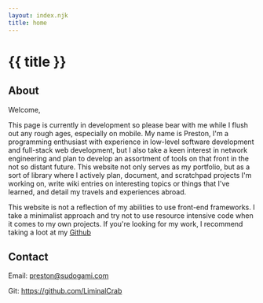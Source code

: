 ```yaml
---
layout: index.njk
title: home
---
```


# {{ title }}

## About
Welcome,

This page is currently in development so please bear with me while I flush out any rough ages, especially on mobile. My name is Preston, I'm a programming enthusiast with experience in low-level software development and full-stack web development, but I also take a keen interest in network engineering and plan to develop an assortment of tools on that front in the not so distant future. This website not only serves as my portfolio, but as a sort of library where I actively plan, document, and scratchpad projects I'm working on, write wiki entries on interesting topics or things that I've learned, and detail my travels and experiences abroad.

This website is not a reflection of  my abilities to use front-end frameworks. I take a minimalist approach and try not to use resource intensive code when it comes to my own projects. If you're looking for my work, I recommend taking a loot at my [Github](https://github.com/LiminalCrab)

## Contact

Email: preston@sudogami.com

Git: https://github.com/LiminalCrab


